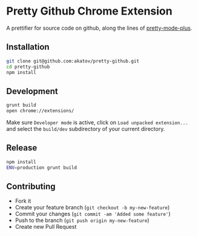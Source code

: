 # Pretty Github Chrome Extension

A prettifier for source code on github, along the lines of
[pretty-mode-plus](https://github.com/akatov/pretty-mode-plus).

## Installation

```bash
git clone git@github.com:akatov/pretty-github.git
cd pretty-github
npm install
```

## Development

```bash
grunt build
open chrome://extensions/
```

Make sure `Developer mode` is active, click on `Load unpacked extension...`
and select the `build/dev` subdirectory of your current directory.

## Release

```bash
npm install
ENV=production grunt build
```

## Contributing

* Fork it
* Create your feature branch (`git checkout -b my-new-feature`)
* Commit your changes (`git commit -am 'Added some feature'`)
* Push to the branch (`git push origin my-new-feature`)
* Create new Pull Request
